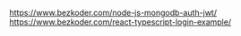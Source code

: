 https://www.bezkoder.com/node-js-mongodb-auth-jwt/
https://www.bezkoder.com/react-typescript-login-example/